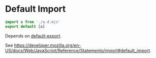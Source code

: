 # Default Import

```js
import a from './a.d.mjs'
export default [a]
```

Depends on [default-export](./211-default-export.md).

See https://developer.mozilla.org/en-US/docs/Web/JavaScript/Reference/Statements/import#default_import.